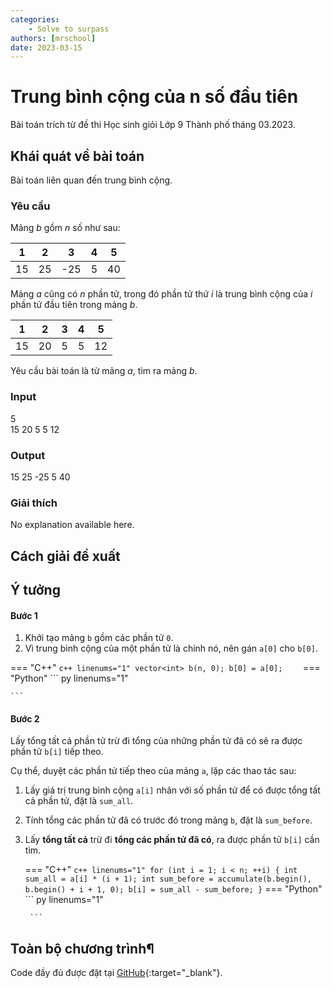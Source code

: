 ```yaml
---
categories:
    - Solve to surpass
authors: [mrschool]
date: 2023-03-15
---
```


# Trung bình cộng của n số đầu tiên

Bài toán trích từ đề thi Học sinh giỏi Lớp 9 Thành phố tháng 03.2023.

<!-- more -->

## Khái quát về bài toán

Bài toán liên quan đến trung bình cộng.

### Yêu cầu

Mảng *b* gồm *n* số như sau:  

| 1 | 2 | 3 | 4 | 5 |
|---|---|---|---|---|
| 15 | 25 | -25 | 5 | 40 |


Mảng *a* cũng có *n* phần tử, trong đó phần tử thứ *i* là trung bình cộng của *i* phần tử đầu tiên trong mảng *b*.  

| 1 | 2 | 3 | 4 | 5 |
|---|---|---|---|---|
| 15 | 20 | 5 | 5 | 12 |

Yêu cầu bài toán là từ mảng *a*, tìm ra mảng *b*.  

### Input
5  
15 20 5	5 12  

### Output
15 25 -25 5 40  

### Giải thích
No explanation available here.  

## Cách giải đề xuất

## Ý tưởng

#### Bước 1

1. Khởi tạo mảng `b` gồm các phần tử `0`.
2. Vì trung bình cộng của một phần tử là chính nó, nên gán `a[0]` cho `b[0]`.  

=== "C++"
    ``` c++ linenums="1"
        vector<int> b(n, 0);
        b[0] = a[0];    
    ```
=== "Python"
    ``` py linenums="1"

    ```

#### Bước 2

Lấy tổng tất cả phần tử trừ đi tổng của những phần tử đã có sẽ ra được phần tử `b[i]` tiếp theo.

Cụ thể, duyệt các phần tử tiếp theo của mảng `a`, lặp các thao tác sau:  

1. Lấy giá trị trung bình cộng `a[i]` nhân với số phần tử để có được tổng tất cả phần tử, đặt là `sum_all`.  

2. Tính tổng các phần tử đã có trước đó trong mảng `b`, đặt là `sum_before`.  

3. Lấy **tổng tất cả** trừ đi **tổng các phần tử đã có**, ra được phần tử `b[i]` cần tìm.  

    === "C++"
        ``` c++ linenums="1"
            for (int i = 1; i < n; ++i)
            {
                int sum_all = a[i] * (i + 1);
                int sum_before = accumulate(b.begin(), b.begin() + i + 1, 0);
                b[i] = sum_all - sum_before;
            }
        ```
    === "Python"
        ``` py linenums="1"

        ```

## Toàn bộ chương trình¶

Code đầy đủ được đặt tại [GitHub](https://github.com/vtchitruong/HSG-UnknownSource/tree/main/TrungBinhCong){:target="_blank"}.